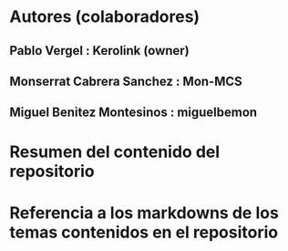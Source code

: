 # Autores (colaboradores)
## Pablo Vergel : Kerolink (owner)
## Monserrat Cabrera Sanchez : Mon-MCS
## Miguel Benitez Montesinos : miguelbemon
# Resumen del contenido del repositorio
# Referencia a los markdowns de los temas contenidos en el repositorio
